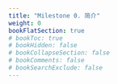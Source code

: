 ```yaml
---
title: "Milestone 0. 简介"
weight: 0
bookFlatSection: true
# bookToc: true
# bookHidden: false
# bookCollapseSection: false
# bookComments: false
# bookSearchExclude: false
---
```

